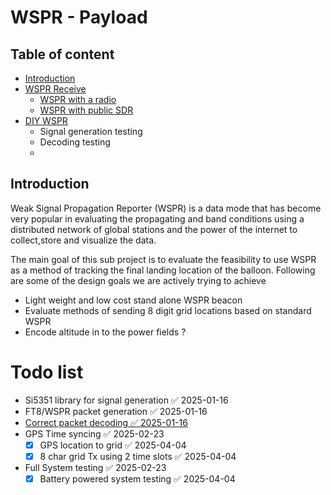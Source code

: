 # WSPR - Payload
## Table of content 

- [Introduction](##Introduction)
- [WSPR Receive](WSPR_RX.md)
	- [WSPR with a radio](./WSPR_RX.md#testing-wspr-rx-with-trusdx)
	- [WSPR with public SDR](./WSPR_RX.md#wspr-kiwi-web-sdr)
- [DIY WSPR](./2024-12-17.md)
	- Signal generation testing
	- Decoding testing 
	- 
## Introduction

Weak Signal Propagation Reporter (WSPR) is a data mode that has become very popular in evaluating the propagating and band conditions using a distributed network of global stations and the power of the internet to collect,store and visualize the data.

The main goal of this sub project is to evaluate the feasibility to use WSPR as a method of tracking the final landing location of the balloon. Following are some of the design goals we are actively trying to achieve 

- Light weight and low cost stand alone WSPR beacon
- Evaluate methods of sending 8 digit grid locations based on standard WSPR
- Encode altitude in to the power fields ?

# Todo list

- Si5351 library for signal generation ✅ 2025-01-16
- FT8/WSPR packet generation ✅ 2025-01-16
- [Correct packet decoding ✅ 2025-01-16](2025-01-16.md)
- GPS Time syncing ✅ 2025-02-23
	- [x] GPS location to grid ✅ 2025-04-04
	- [x] 8 char grid Tx using 2 time slots ✅ 2025-04-04
- Full System testing ✅ 2025-02-23
	- [x] Battery powered system testing ✅ 2025-04-04
